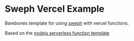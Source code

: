 # Sweph Vercel Example

Barebones template for using [sweph](https://github.com/timotejroiko/sweph) with vercel functions.

Based on the [nodejs serverless function template](https://vercel.com/templates/backend/nodejs-serverless-function-express)
